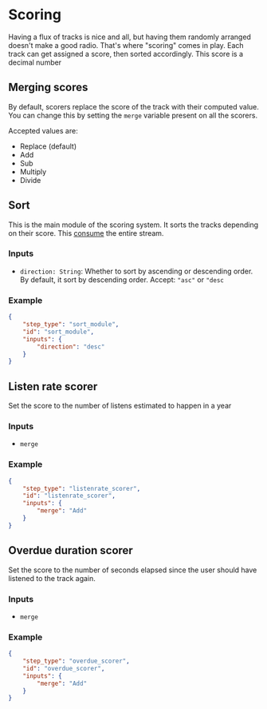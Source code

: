 # Scoring

Having a flux of tracks is nice and all, but having them randomly arranged doesn't make a good radio.
That's where "scoring" comes in play. Each track can get assigned a score, then sorted accordingly. This score is a decimal number

## Merging scores

By default, scorers replace the score of the track with their computed value. You can change this by setting the `merge` variable
present on all the scorers.

Accepted values are: 
- Replace (default)
- Add
- Sub
- Multiply
- Divide

## Sort

This is the main module of the scoring system. It sorts the tracks depending on their score.
This [consume](../consuming_stream.md) the entire stream.

### Inputs

- `direction: String`: Whether to sort by ascending or descending order. By default, it sort by descending order. Accept: `"asc"` or `"desc`

### Example

```json
{
    "step_type": "sort_module",
    "id": "sort_module",
    "inputs": {
        "direction": "desc"
    }
}
```

## Listen rate scorer

Set the score to the number of listens estimated to happen in a year

### Inputs

- `merge`

### Example

```json
{
    "step_type": "listenrate_scorer",
    "id": "listenrate_scorer",
    "inputs": {
        "merge": "Add"
    }
}
```

## Overdue duration scorer

Set the score to the number of seconds elapsed since the user should have listened to the track again.


### Inputs

- `merge`

### Example

```json
{
    "step_type": "overdue_scorer",
    "id": "overdue_scorer",
    "inputs": {
        "merge": "Add"
    }
}
```